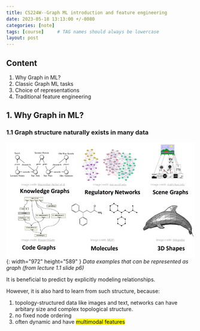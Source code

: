 ```yaml
---
title: CS224W--Graph ML introduction and feature engineering
date: 2023-05-18 13:13:00 +/-0080
categories: [note]
tags: [course]     # TAG names should always be lowercase
layout: post
---
```


## Content
1. Why Graph in ML?
2. Classic Graph ML tasks
3. Choice of representations
4. Traditional feature engineering

<h2 data-toc-skip>1. Why Graph in ML?</h2>

### 1.1 Graph structure naturally exists in many data
![Desktop View](/assets/img/post/2023-05-18-data-as-graphs-eg.png){: width="972" height="589" }
_Data examples that can be represented as graph (from lecture 1.1 slide p6)_

It is beneficial to predict by explicitly modeling relationships.

However, it is also hard to learn from such structure, because:
1. topology-structured data like images and text, networks can have arbitary size and complex topological structure.
2. no fixed node ordering
3. often dynamic and have <mark> multimodal features </mark>
